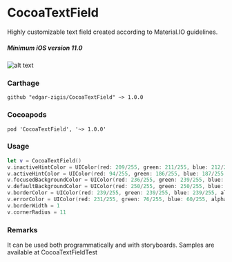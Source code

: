# CocoaTextField

Highly customizable text field created according to Material.IO guidelines.
##### Minimum iOS version 11.0

![alt text](https://github.com/edgar-zigis/CocoaTextField/blob/master/sample.gif?raw=true)

### Carthage

```
github "edgar-zigis/CocoaTextField" ~> 1.0.0
```
### Cocoapods

```
pod 'CocoaTextField', '~> 1.0.0'
```
### Usage
``` swift
let v = CocoaTextField()
v.inactiveHintColor = UIColor(red: 209/255, green: 211/255, blue: 212/255, alpha: 1)
v.activeHintColor = UIColor(red: 94/255, green: 186/255, blue: 187/255, alpha: 1)
v.focusedBackgroundColor = UIColor(red: 236/255, green: 239/255, blue: 239/255, alpha: 1)
v.defaultBackgroundColor = UIColor(red: 250/255, green: 250/255, blue: 250/255, alpha: 1)
v.borderColor = UIColor(red: 239/255, green: 239/255, blue: 239/255, alpha: 1)
v.errorColor = UIColor(red: 231/255, green: 76/255, blue: 60/255, alpha: 0.7)
v.borderWidth = 1
v.cornerRadius = 11
```
### Remarks
It can be used both programmatically and with storyboards. Samples are available at CocoaTextFieldTest
